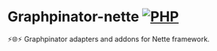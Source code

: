 # Graphpinator-nette [![PHP](https://github.com/infinityloop-dev/graphpinator-nette/workflows/PHP/badge.svg?branch=master)](https://github.com/infinityloop-dev/graphpinator-nette/actions?query=workflow%3APHP)

:zap::globe_with_meridians::zap: Graphpinator adapters and addons for Nette framework.
